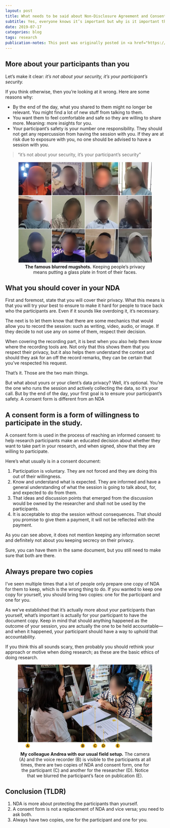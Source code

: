 ```yaml
---
layout: post
title: What needs to be said about Non-Disclosure Agreement and Consent in Design Research
subtitle: Yes, everyone knows it’s important but why is it important though?
date: 2019-07-17
categories: blog
tags: research
publication-notes: This post was originally posted in <a href="https://medium.com/somiacx/what-needs-to-be-said-about-non-disclosure-agreement-and-consent-in-design-research-9dbe4153e2d2">Somia CX Thought</a>.
---
```


## More about your participants than you

Let’s make it clear: _it’s not about your security, it’s your participant’s security._

If you think otherwise, then you’re looking at it wrong. Here are some reasons why:

- By the end of the day, what you shared to them might no longer be relevant. You might find a lot of new stuff from talking to them.
- You want them to feel comfortable and safe so they are willing to share more. Meaning: more insights for you.
- Your participant’s safety is your number one responsibility. They should not get any repercussion from having the session with you. If they are at risk due to exposure with you, no one should be advised to have a session with you.

> “it’s not about your security, it’s your participant’s security”

<figure>
<img alt="Helpful staffs. MRT Staffs politely help customers understand how to use MRT for the first time and navigate their way." src="/assets/2019-07-17-what-needs-to-be-said-about-nda-in-design-research/blurred-mugshots.webp" />
<figcaption style="width:100%; text-align:center;"><strong>The famous blurred mugshots.</strong> Keeping people’s privacy means putting a glass plate in front of their faces.</figcaption>
</figure>

## What you should cover in your NDA

First and foremost, state that you will cover their privacy. What this means is that you will try your best to ensure to make it hard for people to trace back who the participants are. Even if it sounds like overdoing it, it’s necessary.

The next is to let them know that there are some mechanics that would allow you to record the session: such as writing, video, audio, or image. If they decide to not use any on some of them, respect their decision.

When covering the recording part, it is best when you also help them know where the recording tools are. Not only that this shows them that you respect their privacy, but it also helps them understand the context and should they ask for an off the record remarks, they can be certain that you’ve respected his request.

That’s it. Those are the two main things.

But what about yours or your client’s data privacy? Well, it’s optional. You’re the one who runs the session and actively collecting the data, so it’s your call. But by the end of the day, your first goal is to ensure your participant’s safety.
A consent form is different from an NDA

## A consent form is a form of willingness to participate in the study.

A consent form is used in the process of reaching an informed consent: to help research participants make an educated decision about whether they want to take part in your research, and when signed, show that they are willing to participate.

Here’s what usually is in a consent document:

1. Participation is voluntary. They are not forced and they are doing this out of their willingness.
1. Know and understand what is expected. They are informed and have a general understanding of what the session is going to talk about, for, and expected to do from them.
1. That ideas and discussion points that emerged from the discussion would be owned by the researcher and shall not be used by the participants.
1. It is acceptable to stop the session without consequences. That should you promise to give them a payment, it will not be reflected with the payment.

As you can see above, it does not mention keeping any information secret and definitely not about you keeping secrecy on their privacy.

Sure, you can have them in the same document, but you still need to make sure that both are there.

## Always prepare two copies

I’ve seen multiple times that a lot of people only prepare one copy of NDA for them to keep, which is the wrong thing to do. If you wanted to keep one copy for yourself, you should bring two copies: one for the participant and one for you.

As we’ve established that it’s actually more about your participants than yourself, what’s important is actually for your participant to have the document copy. Keep in mind that should anything happened as the outcome of your session, you are actually the one to be held accountable—and when it happened, your participant should have a way to uphold that accountability.

If you think this all sounds scary, then probably you should rethink your approach or motive when doing research; as these are the basic ethics of doing research.

<figure>
<img alt="Helpful staffs. MRT Staffs politely help customers understand how to use MRT for the first time and navigate their way." src="/assets/2019-07-17-what-needs-to-be-said-about-nda-in-design-research/our-field-setup.webp" />
<figcaption style="width:100%; text-align:center;"><strong>My colleague Andrea with our usual field setup.</strong> The camera (A) and the voice recorder (B) is visible to the participants at all times, there are two copies of NDA and consent form, one for the participant (C) and another for the researcher (D). Notice that we blurred the participant’s face on publication (E).</figcaption>
</figure>

## Conclusion (TLDR)

1. NDA is more about protecting the participants than yourself.
1. A consent form is not a replacement of NDA and vice versa; you need to ask both.
1. Always have two copies, one for the participant and one for you.
